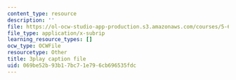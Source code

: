 ```yaml
---
content_type: resource
description: ''
file: https://ol-ocw-studio-app-production.s3.amazonaws.com/courses/5-61-physical-chemistry-fall-2017/069be52b93b17bc71e796cb696535fdc_mPSDaN4AJl8.srt
file_type: application/x-subrip
learning_resource_types: []
ocw_type: OCWFile
resourcetype: Other
title: 3play caption file
uid: 069be52b-93b1-7bc7-1e79-6cb696535fdc
---
```

